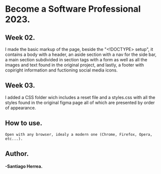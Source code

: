 # Become a Software Professional 2023.
## Week 02.
I made the basic markup of the page, beside the "<!DOCTYPE> setup", it contains a body with a header, an aside section with a nav for the side bar, a main section subdivided in section tags with a form as well as all the images and text found in the original project, and lastly, a footer with copiright information and fuctioning social media icons.
## Week 03.
I added a CSS folder wich includes a reset file and a styles.css with all the styles found in the original figma page all of which are presented by order of appearance.
## How to use.
```
Open with any browser, idealy a modern one (Chrome, Firefox, Opera, etc...).
```
## Author.
#### -Santiago Herrea.
